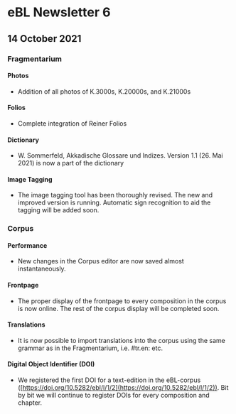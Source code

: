 # eBL Newsletter 6

## 14 October 2021

### Fragmentarium

#### Photos

- Addition of all photos of K.3000s, K.20000s, and K.21000s

#### Folios

- Complete integration of Reiner Folios

#### Dictionary

- W. Sommerfeld, Akkadische Glossare und Indizes. Version 1.1 (26. Mai 2021) is now a part of the dictionary

#### Image Tagging

- The image tagging tool has been thoroughly revised. The new and improved version is running. Automatic sign recognition to aid the tagging will be added soon.

### Corpus

#### Performance

- New changes in the Corpus editor are now saved almost instantaneously.

#### Frontpage

- The proper display of the frontpage to every composition in the corpus is now online. The rest of the corpus display will be completed soon.

#### Translations

- It is now possible to import translations into the corpus using the same grammar as in the Fragmentarium, i.e. #tr.en: etc.

#### Digital Object Identifier (DOI)

- We registered the first DOI for a text-edition in the eBL-corpus ([https://doi.org/10.5282/ebl/l/1/2](https://doi.org/10.5282/ebl/l/1/2)). Bit by bit we will continue to register DOIs for every composition and chapter.
